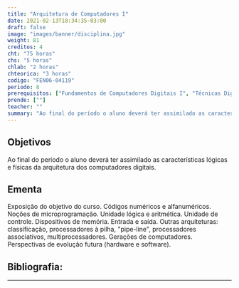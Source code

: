 ```yaml
---
title: "Arquitetura de Computadores I"
date: 2021-02-13T18:34:35-03:00
draft: false
image: "images/banner/disciplina.jpg"
weight: 81
creditos: 4
cht: "75 horas"
chs: "5 horas"
chlab: "2 horas"
chteorica: "3 horas"
codigo: "FEN06-04119"
periodo: 8
prerequisitos: ["Fundamentos de Computadores Digitais I", "Técnicas Digitais II"]
prende: [""]
teacher: ""
summary: "Ao final do período o aluno deverá ter assimilado as características lógicas e físicas da arquitetura dos computadores digitais."
---
```

## Objetivos
Ao final do período o aluno deverá ter assimilado as características lógicas e físicas da arquitetura dos computadores digitais.

## Ementa
Exposição do objetivo do curso. Códigos numéricos e alfanuméricos. Noções de microprogramação. Unidade lógica e aritmética. Unidade de controle. Dispositivos de memória. Entrada e saída. Outras arquiteturas: classificação, processadores à pilha, "pipe-line", processadores associativos, multiprocessadores. Gerações de computadores. Perspectivas de evolução futura (hardware e software).

## Bibliografia:

---
